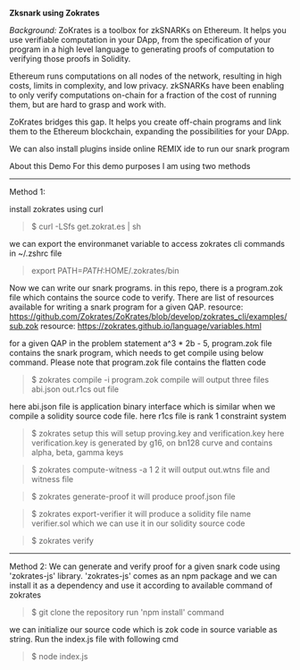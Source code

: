 **Zksnark using Zokrates**

*Background:*
ZoKrates is a toolbox for zkSNARKs on Ethereum. It helps you use verifiable computation in your DApp, from the specification of your program in a high level language to generating proofs of computation to verifying those proofs in Solidity.

Ethereum runs computations on all nodes of the network, resulting in high costs, limits in complexity, and low privacy. zkSNARKs have been enabling to only verify computations on-chain for a fraction of the cost of running them, but are hard to grasp and work with.

ZoKrates bridges this gap. It helps you create off-chain programs and link them to the Ethereum blockchain, expanding the possibilities for your DApp.


We can also install plugins inside online REMIX ide to run our snark program




About this Demo
For this demo purposes I am using two methods




****************

Method 1:

install zokrates using curl
> $ curl -LSfs get.zokrat.es | sh

we can export the environmanet variable to access zokrates cli commands in ~/.zshrc file
> export PATH=$PATH:$HOME/.zokrates/bin 

Now we can write our snark programs. in this repo, there is a program.zok file which contains the source code to verify. There are list of resources available for writing a snark program for a given QAP.
resource: https://github.com/Zokrates/ZoKrates/blob/develop/zokrates_cli/examples/sub.zok
resource: https://zokrates.github.io/language/variables.html

for a given QAP in the problem statement a^3 * 2b - 5, program.zok file contains the snark program, which needs to get compile using below command. Please note that program.zok file contains the flatten code

> $ zokrates compile -i program.zok
compile will output three files
abi.json
out.r1cs
out file

here abi.json file is application binary interface which is similar when we compile a solidity source code file.
here r1cs file is rank 1 constraint system


> $ zokrates setup
this will setup proving.key and verification.key
here verification.key is generated by g16, on bn128 curve and contains alpha, beta, gamma keys

> $ zokrates compute-witness -a 1 2
it will output out.wtns file and witness file


> $ zokrates generate-proof
it will produce proof.json file

> $ zokrates export-verifier
it will produce a solidity file name verifier.sol which we can use it in our solidity source code

> $ zokrates verify


****************


Method 2: 
We can generate and verify proof for a given snark code using 'zokrates-js' library.
'zokrates-js' comes as an npm package and we can install it as a dependency and use it according to available command of zokrates 

> $ git clone the repository
> run 'npm install' command

we can initialize our source code which is zok code in source variable as string.
Run the index.js file with following cmd
> $ node index.js
